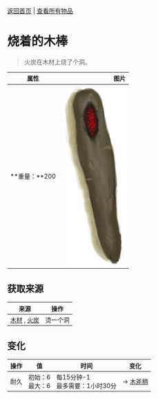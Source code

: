 [返回首页](index.md)   |  [查看所有物品](object.md)
# 烧着的木棒  
> 火炭在木材上烧了个洞。  
  
  属性  |   图片   
 ----  |  ----:   
 **重量：**200  |  ![](Sprite/BurningWood.png)   
  
## 获取来源  
来源  |  操作  
----  |  ----  
[木材](Wood.md) , [火炭](Embers.md)  |  烫一个洞  
## 变化  
操作  |  值  |  时间  |  变化  
----  |  ----  |  ----  |  ----  
耐久  |  初始：6<br>最大：6  |  每15分钟-1<br>最多需要：1小时30分  |  → [木斧柄](HandleWood.md)  
